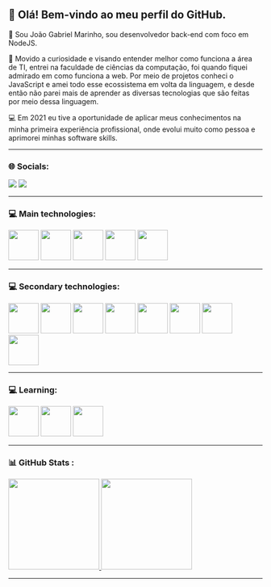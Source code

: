 ## 👋 Olá! Bem-vindo ao meu perfil do GitHub.

👦 Sou João Gabriel Marinho, sou desenvolvedor back-end com foco em NodeJS.

💬 Movido a curiosidade e visando entender melhor como funciona a área de TI, entrei na faculdade de ciências da computação, foi quando fiquei admirado em como funciona a web. Por meio de projetos conheci o JavaScript e amei todo esse ecossistema em volta da linguagem, e desde então não parei mais de aprender as diversas tecnologias que são feitas por meio dessa linguagem.

💻 Em 2021 eu tive a oportunidade de aplicar meus conhecimentos na minha primeira experiência profissional, onde evolui muito como pessoa e aprimorei minhas software skills.

<hr>

### 🌐 Socials:

<div>
<a href="https://www.linkedin.com/in/jgabrielm" target="_blank"><img src="https://img.shields.io/badge/-LinkedIn-%230077B5?style=for-the-badge&logo=linkedin&logoColor=white" target="_blank"></a>
<a href="https://dev.to/ogaba" target="_blank"><img src="https://img.shields.io/badge/dev.to-0A0A0A?style=for-the-badge&logo=devdotto&logoColor=white" target="_blank"></a>
</div>

<hr>

### 💻 Main technologies:

<!-- width="40" height="40" -->

<img src="https://cdn.jsdelivr.net/gh/devicons/devicon/icons/javascript/javascript-original.svg" width="60" height="60"/>  <img src="https://cdn.jsdelivr.net/gh/devicons/devicon/icons/nodejs/nodejs-original.svg" width="60" height="60"/>  <img src="https://cdn.jsdelivr.net/gh/devicons/devicon/icons/express/express-original-wordmark.svg" width="60" height="60"/>  <img src="https://cdn.jsdelivr.net/gh/devicons/devicon/icons/mongodb/mongodb-original-wordmark.svg" width="60" height="60"/>  <img src="https://cdn.jsdelivr.net/gh/devicons/devicon/icons/docker/docker-original-wordmark.svg" width="60" height="60"/> 
     

<hr>

### 💻 Secondary technologies:

<img src="https://cdn.jsdelivr.net/gh/devicons/devicon/icons/git/git-original.svg" width="60" height="60"/>  <img src="https://cdn.jsdelivr.net/gh/devicons/devicon/icons/postgresql/postgresql-original-wordmark.svg" width="60" height="60"/>  <img src="https://cdn.jsdelivr.net/gh/devicons/devicon/icons/mysql/mysql-original-wordmark.svg" width="60" height="60"/>  <img src="https://cdn.jsdelivr.net/gh/devicons/devicon/icons/jest/jest-plain.svg" width="60" height="60"/>  <img src="https://cdn.jsdelivr.net/gh/devicons/devicon/icons/php/php-original.svg" width="60" height="60"/>  <img src="https://cdn.jsdelivr.net/gh/devicons/devicon/icons/laravel/laravel-plain-wordmark.svg" width="60" height="60"/>  <img src="https://cdn.jsdelivr.net/gh/devicons/devicon/icons/html5/html5-original-wordmark.svg" width="60" height="60"/>  <img src="https://cdn.jsdelivr.net/gh/devicons/devicon/icons/css3/css3-original-wordmark.svg" width="60" height="60"/>


<hr>


### 💻 Learning:

<img src="https://cdn.jsdelivr.net/gh/devicons/devicon/icons/typescript/typescript-original.svg" width="60" height="60"/>  <img src="https://cdn.jsdelivr.net/gh/devicons/devicon/icons/nestjs/nestjs-plain.svg" width="60" height="60"/>  <img src="https://cdn.jsdelivr.net/gh/devicons/devicon/icons/denojs/denojs-original-wordmark.svg" width="60" height="60"/>


<hr>


### 📊 GitHub Stats :


<div>
<a href="https://github.com/seu-usuário-aqui">
<img height="180em" src="https://github-readme-stats.vercel.app/api/top-langs/?username=JGabriel12&layout=compact&langs_count=7&theme=dracula"/>
<img height="180em" src="https://github-readme-stats.vercel.app/api?username=JGabriel12&show_icons=true&theme=dracula&include_all_commits=true&count_private=true"/>
</div>

<hr>
